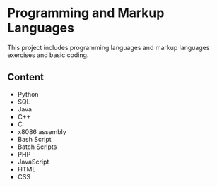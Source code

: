# Programming and Markup Languages
This project includes programming languages and markup languages exercises and basic coding.
## Content
- Python
- SQL
- Java
- C++
- C
- x8086 assembly
- Bash Script
- Batch Scripts
- PHP
- JavaScript
- HTML
- CSS


